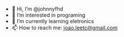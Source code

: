 - 👋 Hi, I’m @johnnyfhd
- 👀 I’m interested in programing
- 🌱 I’m currently learning eletronics
- 📫 How to reach me: joao.leetc@gmail.com

<!---
johnnyfhd/johnnyfhd is a ✨ special ✨ repository because its `README.md` (this file) appears on your GitHub profile.
You can click the Preview link to take a look at your changes.
--->
